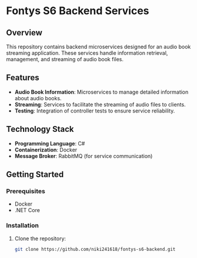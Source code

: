 # Fontys S6 Backend Services

## Overview
This repository contains backend microservices designed for an audio book streaming application. These services handle information retrieval, management, and streaming of audio book files.

## Features
- **Audio Book Information**: Microservices to manage detailed information about audio books.
- **Streaming**: Services to facilitate the streaming of audio files to clients.
- **Testing**: Integration of controller tests to ensure service reliability.

## Technology Stack
- **Programming Language**: C#
- **Containerization**: Docker
- **Message Broker**: RabbitMQ (for service communication)

## Getting Started

### Prerequisites
- Docker
- .NET Core

### Installation
1. Clone the repository:
   ```bash
   git clone https://github.com/niki241618/fontys-s6-backend.git